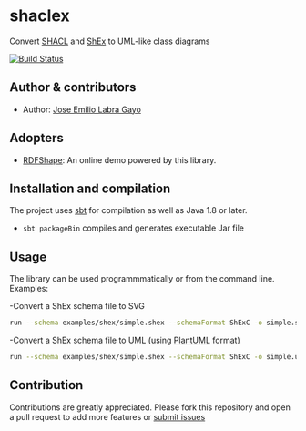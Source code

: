 # shaclex

Convert [SHACL](http://w3c.github.io/data-shapes/shacl/) and
[ShEx](http://www.shex.io) to UML-like class diagrams

[![Build Status](https://travis-ci.org/labra/umlShaclex.svg?branch=master)](https://travis-ci.org/labra/umlShaclex)

## Author & contributors

* Author: [Jose Emilio Labra Gayo](http://www.di.uniovi.es/~labra)

## Adopters

* [RDFShape](http://rdfshape.weso.es): An online demo powered by this library.

## Installation and compilation

The project uses [sbt](http://www.scala-sbt.org/) for compilation as well as Java 1.8 or later.

* `sbt packageBin` compiles and generates executable Jar file

## Usage

The library can be used programmmatically or from the command line. Examples:

-Convert a ShEx schema file to SVG

```bash
run --schema examples/shex/simple.shex --schemaFormat ShExC -o simple.svg -f svg
```

-Convert a ShEx schema file to UML (using [PlantUML](http://plantuml.com/) format)

```bash
run --schema examples/shex/simple.shex --schemaFormat ShExC -o simple.uml -f uml
```

## Contribution

Contributions are greatly appreciated.
Please fork this repository and open a
pull request to add more features or [submit issues](https://github.com/labra/umlShaclex/issues)
